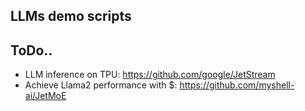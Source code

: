 ## LLMs demo scripts


## ToDo..

- LLM inference on TPU: https://github.com/google/JetStream
- Achieve Llama2 performance with $: https://github.com/myshell-ai/JetMoE

